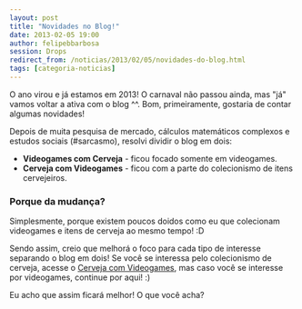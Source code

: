 ```yaml
---
layout: post
title: "Novidades no Blog!"
date: 2013-02-05 19:00
author: felipebbarbosa
session: Drops
redirect_from: /noticias/2013/02/05/novidades-do-blog.html
tags: [categoria-noticias]
---
```


O ano virou e já estamos em 2013! O carnaval não passou ainda, mas "já" vamos voltar a ativa com o blog ^^. Bom, primeiramente, gostaria de contar algumas novidades!

<!--more-->

Depois de muita pesquisa de mercado, cálculos matemáticos complexos e estudos sociais (#sarcasmo), resolvi dividir o blog em dois:

- **Videogames com Cerveja** - ficou focado somente em videogames.
- **Cerveja com Videogames** - ficou com a parte do colecionismo de itens cervejeiros.

### Porque da mudança?

Simplesmente, porque existem poucos doidos como eu que colecionam videogames e itens de cerveja ao mesmo tempo! :D

Sendo assim, creio que melhorá o foco para cada tipo de interesse separando o blog em dois! Se você se interessa pelo colecionismo de cerveja, acesse o [Cerveja com Videogames](http://cervejacomvideogames.blogspot.com/), mas caso você se interesse por videogames, continue por aqui! :)

Eu acho que assim ficará melhor! O que você acha?
